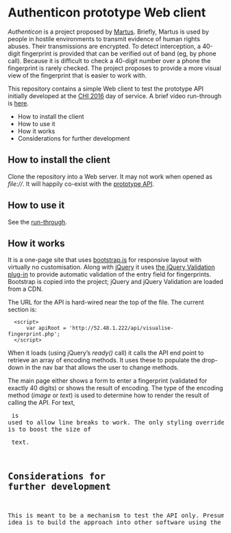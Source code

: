 # Authenticon prototype Web client #

*Authenticon* is a project proposed by [Martus](http://www.martus.org). Briefly, Martus is used by people in hostile environments to transmit evidence of human rights abuses. Their transmissions are encrypted. To detect interception, a 40-digit fingerprint is provided that can be verified out of band (eg, by phone call). Because it is difficult to check a 40-digit number over a phone the fingerprint is rarely checked. The project proposes to provide a more visual view of the fingerprint that is easier to work with.

This repository contains a simple Web client to test the prototype API initially developed at the [CHI 2016](http://chi2016.acm.org) day of service. A brief video run-through is [here](https://youtu.be/5LxcUCHlwkI).

* How to install the client
* How to use it
* How it works
* Considerations for further development

## How to install the client ##

Clone the repository into a Web server. It may not work when opened as *file://*. It will happily co-exist with the [prototype API](https://bitbucket.org/lorenzowood/authenticon-api/overview).

## How to use it ##

See the [run-through](https://youtu.be/5LxcUCHlwkI).

## How it works ##

It is a one-page site that uses [bootstrap.js](http://getbootstrap.com/) for responsive layout with virtually no customisation. Along with [jQuery](http://jquery.com) it uses [the jQuery Validation plug-in](https://jqueryvalidation.org/) to provide automatic validation of the entry field for fingerprints. Bootstrap is copied into the project; jQuery and jQuery Validation are loaded from a CDN.

The URL for the API is hard-wired near the top of the file. The current section is:
```
  <script>
      var apiRoot = 'http://52.48.1.222/api/visualise-fingerprint.php';
  </script>
```

When it loads (using jQuery’s *ready()* call) it calls the API end point to retrieve an array of encoding methods. It uses these to populate the drop-down in the nav bar that allows the user to change methods.

The main page either shows a form to enter a fingerprint (validated for exactly 40 digits) or shows the result of encoding. The type of the encoding method (*image* or *text*) is used to determine how to render the result of calling the API. For text, *<pre>* is used to allow line breaks to work. The only styling override in the file is to boost the size of *<pre>* text.

## Considerations for further development ##

This is meant to be a mechanism to test the API only. Presumably the idea is to build the approach into other software using the APi.